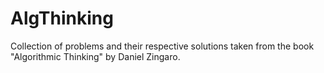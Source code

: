 # AlgThinking
Collection of problems and their respective solutions taken from the book "Algorithmic Thinking" by Daniel Zingaro.
